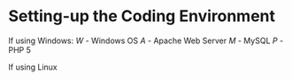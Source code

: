 Setting-up the Coding Environment
============

If using Windows:
*W* - Windows OS
*A* - Apache Web Server
*M* - MySQL
*P* - PHP 5

If using Linux
